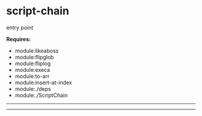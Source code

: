 # script-chain

entry point

**Requires:**

+ module:likeaboss
+ module:flipglob
+ module:fliplog
+ module:execa
+ module:to-arr
+ module:insert-at-index
+ module:./deps
+ module:./ScriptChain


* * *


* * *










